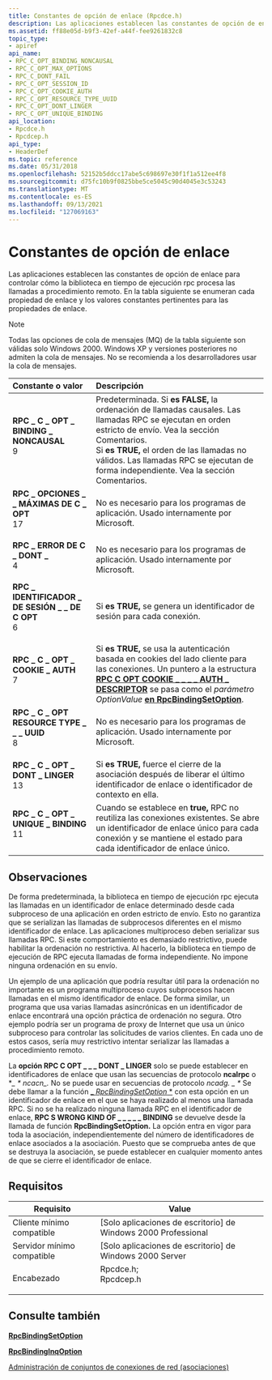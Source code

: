```yaml
---
title: Constantes de opción de enlace (Rpcdce.h)
description: Las aplicaciones establecen las constantes de opción de enlace para controlar cómo la biblioteca en tiempo de ejecución rpc procesa las llamadas a procedimiento remoto. En la tabla siguiente se enumeran cada propiedad de enlace y los valores constantes pertinentes para las propiedades de enlace.
ms.assetid: ff88e05d-b9f3-42ef-a44f-fee9261832c8
topic_type:
- apiref
api_name:
- RPC_C_OPT_BINDING_NONCAUSAL
- RPC_C_OPT_MAX_OPTIONS
- RPC_C_DONT_FAIL
- RPC_C_OPT_SESSION_ID
- RPC_C_OPT_COOKIE_AUTH
- RPC_C_OPT_RESOURCE_TYPE_UUID
- RPC_C_OPT_DONT_LINGER
- RPC_C_OPT_UNIQUE_BINDING
api_location:
- Rpcdce.h
- Rpcdcep.h
api_type:
- HeaderDef
ms.topic: reference
ms.date: 05/31/2018
ms.openlocfilehash: 52152b5ddcc17abe5c698697e30f1f1a512ee4f8
ms.sourcegitcommit: d75fc10b9f0825bbe5ce5045c90d4045e3c53243
ms.translationtype: MT
ms.contentlocale: es-ES
ms.lasthandoff: 09/13/2021
ms.locfileid: "127069163"
---
```

# <a name="binding-option-constants"></a>Constantes de opción de enlace

Las aplicaciones establecen las constantes de opción de enlace para controlar cómo la biblioteca en tiempo de ejecución rpc procesa las llamadas a procedimiento remoto. En la tabla siguiente se enumeran cada propiedad de enlace y los valores constantes pertinentes para las propiedades de enlace.

> [!Note]  
> Todas las opciones de cola de mensajes (MQ) de la tabla siguiente son válidas solo Windows 2000. Windows XP y versiones posteriores no admiten la cola de mensajes. No se recomienda a los desarrolladores usar la cola de mensajes.

 



| Constante o valor                                                                                                                                                                                                                                                        | Descripción                                                                                                                                                                                                                                                                                           |
|:----------------------------------------------------------------------------------------------------------------------------------------------------------------------------------------------------------------------------------------------------------------------|:------------------------------------------------------------------------------------------------------------------------------------------------------------------------------------------------------------------------------------------------------------------------------------------------------|
| <span id="RPC_C_OPT_BINDING_NONCAUSAL"></span><span id="rpc_c_opt_binding_noncausal"></span><dl> <dt>**RPC \_ C \_ OPT \_ BINDING \_ NONCAUSAL**</dt> <dt>9</dt> </dl>     | Predeterminada. Si **es FALSE,** la ordenación de llamadas causales. Las llamadas RPC se ejecutan en orden estricto de envío. Vea la sección Comentarios.<br/> Si **es TRUE,** el orden de las llamadas no válidos. Las llamadas RPC se ejecutan de forma independiente. Vea la sección Comentarios.<br/>                                                                        |
| <span id="RPC_C_OPT_MAX_OPTIONS"></span><span id="rpc_c_opt_max_options"></span><dl> <dt>**RPC \_ OPCIONES \_ \_ MÁXIMAS DE C \_ OPT**</dt> <dt>17</dt> </dl>                      | No es necesario para los programas de aplicación. Usado internamente por Microsoft.<br/>                                                                                                                                                                                                                         |
| <span id="RPC_C_DONT_FAIL"></span><span id="rpc_c_dont_fail"></span><dl> <dt>**RPC \_ ERROR DE C \_ DONT \_**</dt> <dt>4</dt> </dl>                                          | No es necesario para los programas de aplicación. Usado internamente por Microsoft.<br/>                                                                                                                                                                                                                         |
| <span id="RPC_C_OPT_SESSION_ID"></span><span id="rpc_c_opt_session_id"></span><dl> <dt>**RPC \_ IDENTIFICADOR \_ DE SESIÓN \_ \_ DE C OPT**</dt> <dt>6</dt> </dl>                          | Si **es TRUE,** se genera un identificador de sesión para cada conexión.<br/>                                                                                                                                                                                                                                |
| <span id="RPC_C_OPT_COOKIE_AUTH"></span><span id="rpc_c_opt_cookie_auth"></span><dl> <dt>**RPC \_ C \_ OPT \_ COOKIE \_ AUTH**</dt> <dt>7</dt> </dl>                       | Si **es TRUE,** se usa la autenticación basada en cookies del lado cliente para las conexiones. Un puntero a la estructura [**RPC C OPT COOKIE \_ \_ \_ \_ AUTH \_ DESCRIPTOR**](/windows/desktop/api/Rpcdcep/ns-rpcdcep-rpc_c_opt_cookie_auth_descriptor) se pasa como el *parámetro OptionValue* [**en RpcBindingSetOption**](/windows/desktop/api/Rpcdce/nf-rpcdce-rpcbindingsetoption).<br/> |
| <span id="RPC_C_OPT_RESOURCE_TYPE_UUID"></span><span id="rpc_c_opt_resource_type_uuid"></span><dl> <dt>**RPC \_ C \_ OPT RESOURCE TYPE \_ \_ \_ UUID**</dt> <dt>8</dt> </dl> | No es necesario para los programas de aplicación. Usado internamente por Microsoft.<br/>                                                                                                                                                                                                                         |
| <span id="RPC_C_OPT_DONT_LINGER"></span><span id="rpc_c_opt_dont_linger"></span><dl> <dt>**RPC \_ C \_ OPT \_ DONT \_ LINGER**</dt> <dt>13</dt> </dl>                      | Si **es TRUE,** fuerce el cierre de la asociación después de liberar el último identificador de enlace o identificador de contexto en ella.<br/>                                                                                                                                                                                |
| <span id="RPC_C_OPT_UNIQUE_BINDING"></span><span id="rpc_c_opt_unique_binding"></span><dl> <dt>**RPC \_ C \_ OPT \_ UNIQUE \_ BINDING**</dt> <dt>11</dt> </dl>             | Cuando se establece en **true,** RPC no reutiliza las conexiones existentes. Se abre un identificador de enlace único para cada conexión y se mantiene el estado para cada identificador de enlace único.<br/>                                                                                                               |



## <a name="remarks"></a>Observaciones

De forma predeterminada, la biblioteca en tiempo de ejecución rpc ejecuta las llamadas en un identificador de enlace determinado desde cada subproceso de una aplicación en orden estricto de envío. Esto no garantiza que se serializan las llamadas de subprocesos diferentes en el mismo identificador de enlace. Las aplicaciones multiproceso deben serializar sus llamadas RPC. Si este comportamiento es demasiado restrictivo, puede habilitar la ordenación no restrictiva. Al hacerlo, la biblioteca en tiempo de ejecución de RPC ejecuta llamadas de forma independiente. No impone ninguna ordenación en su envío.

Un ejemplo de una aplicación que podría resultar útil para la ordenación no importante es un programa multiproceso cuyos subprocesos hacen llamadas en el mismo identificador de enlace. De forma similar, un programa que usa varias llamadas asincrónicas en un identificador de enlace encontrará una opción práctica de ordenación no segura. Otro ejemplo podría ser un programa de proxy de Internet que usa un único subproceso para controlar las solicitudes de varios clientes. En cada uno de estos casos, sería muy restrictivo intentar serializar las llamadas a procedimiento remoto.

La **opción RPC C OPT \_ \_ \_ DONT \_ LINGER** solo se puede establecer en identificadores de enlace que usan las secuencias de protocolo **ncalrpc** o **\_ \* ncacn_.* No se puede usar en secuencias de protocolo _*ncadg. \_ \**_ Se debe llamar a la función [_ *RpcBindingSetOption* *](/windows/desktop/api/Rpcdce/nf-rpcdce-rpcbindingsetoption) con esta opción en un identificador de enlace en el que se haya realizado al menos una llamada RPC. Si no se ha realizado ninguna llamada RPC en el identificador de enlace, **RPC S WRONG KIND OF \_ \_ \_ \_ \_ BINDING** se devuelve desde la llamada de función **RpcBindingSetOption.** La opción entra en vigor para toda la asociación, independientemente del número de identificadores de enlace asociados a la asociación. Puesto que se comprueba antes de que se destruya la asociación, se puede establecer en cualquier momento antes de que se cierre el identificador de enlace.

## <a name="requirements"></a>Requisitos



| Requisito | Value |
|-------------------------------------|------------------------------------------------------------------------------------------------------------------------------------------------------|
| Cliente mínimo compatible<br/> | \[Solo aplicaciones de escritorio\] de Windows 2000 Professional<br/>                                                                                           |
| Servidor mínimo compatible<br/> | \[Solo aplicaciones de escritorio\] de Windows 2000 Server<br/>                                                                                                 |
| Encabezado<br/>                   | <dl> <dt>Rpcdce.h; </dt> <dt>Rpcdcep.h</dt> </dl> |



## <a name="see-also"></a>Consulte también

<dl> <dt>

[**RpcBindingSetOption**](/windows/desktop/api/Rpcdce/nf-rpcdce-rpcbindingsetoption)
</dt> <dt>

[**RpcBindingInqOption**](/windows/desktop/api/Rpcdce/nf-rpcdce-rpcbindinginqoption)
</dt> <dt>

[Administración de conjuntos de conexiones de red (asociaciones)](managing-network-connection-sets-associations-.md)
</dt> </dl>

 

 





